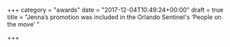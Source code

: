 +++
category = "awards"
date = "2017-12-04T10:49:24+00:00"
draft = true
title = "Jenna’s promotion was included in the Orlando Sentinel's ‘People on the move’ "

+++
